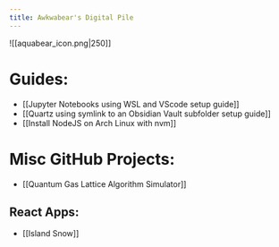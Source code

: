 ```yaml
---
title: Awkwabear's Digital Pile
---
```


![[aquabear_icon.png|250]]
# Guides:
- [[Jupyter Notebooks using WSL and VScode setup guide]]
- [[Quartz using symlink to an Obsidian Vault subfolder setup guide]]
- [[Install NodeJS on Arch Linux with nvm]]
# Misc GitHub Projects:
- [[Quantum Gas Lattice Algorithm Simulator]]
## React Apps:
- [[Island Snow]]
